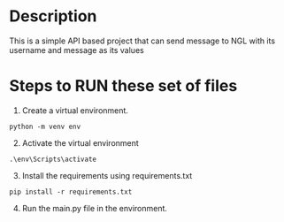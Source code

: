 # Description
This is a simple API based project that can send message to NGL with its username and message as its values

# Steps to RUN these set of files

1. Create a virtual environment.

```
python -m venv env
```

2. Activate the virtual environment
```
.\env\Scripts\activate
```

3. Install the requirements using requirements.txt

```
pip install -r requirements.txt
```

4. Run the main.py file in the environment.


